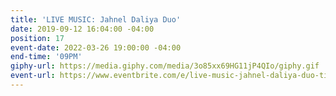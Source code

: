 ```yaml
---
title: 'LIVE MUSIC: Jahnel Daliya Duo'
date: 2019-09-12 16:04:00 -04:00
position: 17
event-date: 2022-03-26 19:00:00 -04:00
end-time: '09PM'
giphy-url: https://media.giphy.com/media/3o85xx69HG11jP4QIo/giphy.gif
event-url: https://www.eventbrite.com/e/live-music-jahnel-daliya-duo-tickets-275338624237
---
```


